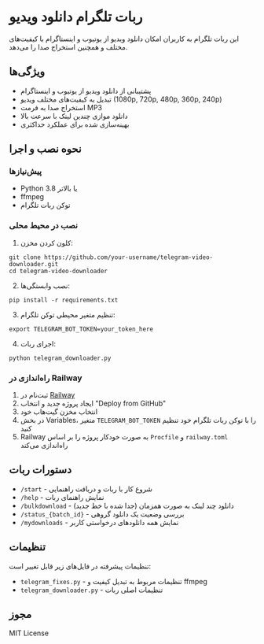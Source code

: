 # ربات تلگرام دانلود ویدیو

این ربات تلگرام به کاربران امکان دانلود ویدیو از یوتیوب و اینستاگرام با کیفیت‌های مختلف و همچنین استخراج صدا را می‌دهد.

## ویژگی‌ها

- پشتیبانی از دانلود ویدیو از یوتیوب و اینستاگرام
- تبدیل به کیفیت‌های مختلف ویدیو (1080p, 720p, 480p, 360p, 240p)
- استخراج صدا به فرمت MP3
- دانلود موازی چندین لینک با سرعت بالا
- بهینه‌سازی شده برای عملکرد حداکثری

## نحوه نصب و اجرا

### پیش‌نیازها

- Python 3.8 یا بالاتر
- ffmpeg
- توکن ربات تلگرام

### نصب در محیط محلی

1. کلون کردن مخزن:
```
git clone https://github.com/your-username/telegram-video-downloader.git
cd telegram-video-downloader
```

2. نصب وابستگی‌ها:
```
pip install -r requirements.txt
```

3. تنظیم متغیر محیطی توکن تلگرام:
```
export TELEGRAM_BOT_TOKEN=your_token_here
```

4. اجرای ربات:
```
python telegram_downloader.py
```

### راه‌اندازی در Railway

1. ثبت‌نام در [Railway](https://railway.app/)
2. ایجاد پروژه جدید و انتخاب "Deploy from GitHub"
3. انتخاب مخزن گیت‌هاب خود
4. در بخش Variables، متغیر `TELEGRAM_BOT_TOKEN` را با توکن ربات تلگرام خود تنظیم کنید
5. Railway به صورت خودکار پروژه را بر اساس `Procfile` و `railway.toml` راه‌اندازی می‌کند

## دستورات ربات

- `/start` - شروع کار با ربات و دریافت راهنمایی
- `/help` - نمایش راهنمای ربات
- `/bulkdownload` - دانلود چند لینک به صورت همزمان (جدا شده با خط جدید)
- `/status_{batch_id}` - بررسی وضعیت یک دانلود گروهی
- `/mydownloads` - نمایش همه دانلودهای درخواستی کاربر

## تنظیمات

تنظیمات پیشرفته در فایل‌های زیر قابل تغییر است:
- `telegram_fixes.py` - تنظیمات مربوط به تبدیل کیفیت و ffmpeg
- `telegram_downloader.py` - تنظیمات اصلی ربات

## مجوز

MIT License